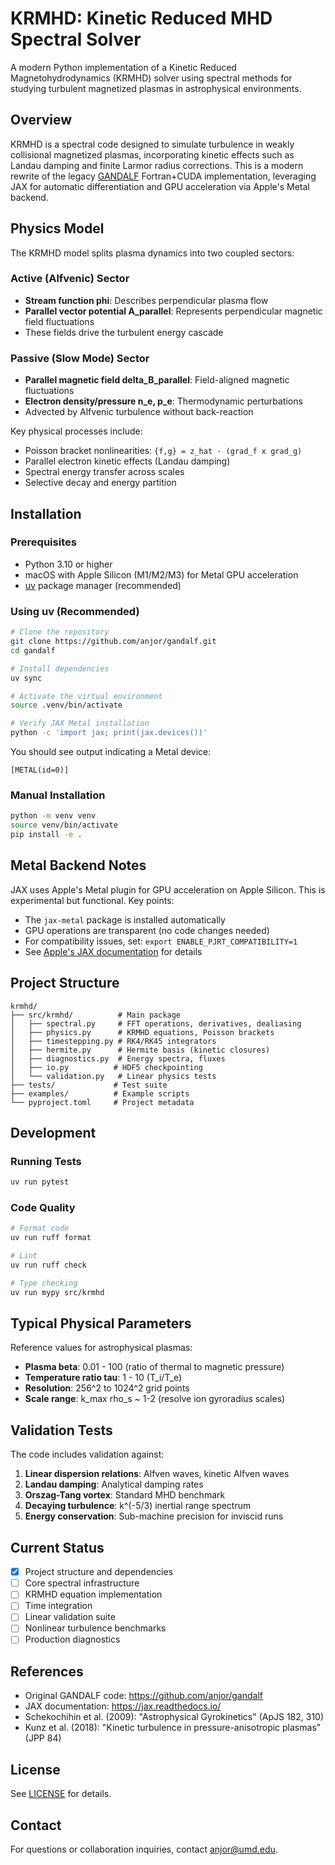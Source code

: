 # KRMHD: Kinetic Reduced MHD Spectral Solver

A modern Python implementation of a Kinetic Reduced Magnetohydrodynamics (KRMHD) solver using spectral methods for studying turbulent magnetized plasmas in astrophysical environments.

## Overview

KRMHD is a spectral code designed to simulate turbulence in weakly collisional magnetized plasmas, incorporating kinetic effects such as Landau damping and finite Larmor radius corrections. This is a modern rewrite of the legacy [GANDALF](https://github.com/anjor/gandalf) Fortran+CUDA implementation, leveraging JAX for automatic differentiation and GPU acceleration via Apple's Metal backend.

## Physics Model

The KRMHD model splits plasma dynamics into two coupled sectors:

### Active (Alfvenic) Sector
- **Stream function phi**: Describes perpendicular plasma flow
- **Parallel vector potential A_parallel**: Represents perpendicular magnetic field fluctuations
- These fields drive the turbulent energy cascade

### Passive (Slow Mode) Sector
- **Parallel magnetic field delta_B_parallel**: Field-aligned magnetic fluctuations
- **Electron density/pressure n_e, p_e**: Thermodynamic perturbations
- Advected by Alfvenic turbulence without back-reaction

Key physical processes include:
- Poisson bracket nonlinearities: `{f,g} = z_hat · (grad_f x grad_g)`
- Parallel electron kinetic effects (Landau damping)
- Spectral energy transfer across scales
- Selective decay and energy partition

## Installation

### Prerequisites
- Python 3.10 or higher
- macOS with Apple Silicon (M1/M2/M3) for Metal GPU acceleration
- [uv](https://github.com/astral-sh/uv) package manager (recommended)

### Using uv (Recommended)

```bash
# Clone the repository
git clone https://github.com/anjor/gandalf.git
cd gandalf

# Install dependencies
uv sync

# Activate the virtual environment
source .venv/bin/activate

# Verify JAX Metal installation
python -c 'import jax; print(jax.devices())'
```

You should see output indicating a Metal device:
```
[METAL(id=0)]
```

### Manual Installation

```bash
python -m venv venv
source venv/bin/activate
pip install -e .
```

## Metal Backend Notes

JAX uses Apple's Metal plugin for GPU acceleration on Apple Silicon. This is experimental but functional. Key points:

- The `jax-metal` package is installed automatically
- GPU operations are transparent (no code changes needed)
- For compatibility issues, set: `export ENABLE_PJRT_COMPATIBILITY=1`
- See [Apple's JAX documentation](https://developer.apple.com/metal/jax/) for details

## Project Structure

```
krmhd/
├── src/krmhd/          # Main package
│   ├── spectral.py     # FFT operations, derivatives, dealiasing
│   ├── physics.py      # KRMHD equations, Poisson brackets
│   ├── timestepping.py # RK4/RK45 integrators
│   ├── hermite.py      # Hermite basis (kinetic closures)
│   ├── diagnostics.py  # Energy spectra, fluxes
│   ├── io.py          # HDF5 checkpointing
│   └── validation.py   # Linear physics tests
├── tests/             # Test suite
├── examples/          # Example scripts
└── pyproject.toml     # Project metadata
```

## Development

### Running Tests

```bash
uv run pytest
```

### Code Quality

```bash
# Format code
uv run ruff format

# Lint
uv run ruff check

# Type checking
uv run mypy src/krmhd
```

## Typical Physical Parameters

Reference values for astrophysical plasmas:

- **Plasma beta**: 0.01 - 100 (ratio of thermal to magnetic pressure)
- **Temperature ratio tau**: 1 - 10 (T_i/T_e)
- **Resolution**: 256^2 to 1024^2 grid points
- **Scale range**: k_max rho_s ~ 1-2 (resolve ion gyroradius scales)

## Validation Tests

The code includes validation against:

1. **Linear dispersion relations**: Alfven waves, kinetic Alfven waves
2. **Landau damping**: Analytical damping rates
3. **Orszag-Tang vortex**: Standard MHD benchmark
4. **Decaying turbulence**: k^(-5/3) inertial range spectrum
5. **Energy conservation**: Sub-machine precision for inviscid runs

## Current Status

- [x] Project structure and dependencies
- [ ] Core spectral infrastructure
- [ ] KRMHD equation implementation
- [ ] Time integration
- [ ] Linear validation suite
- [ ] Nonlinear turbulence benchmarks
- [ ] Production diagnostics

## References

- Original GANDALF code: https://github.com/anjor/gandalf
- JAX documentation: https://jax.readthedocs.io/
- Schekochihin et al. (2009): "Astrophysical Gyrokinetics" (ApJS 182, 310)
- Kunz et al. (2018): "Kinetic turbulence in pressure-anisotropic plasmas" (JPP 84)

## License

See [LICENSE](LICENSE) for details.

## Contact

For questions or collaboration inquiries, contact anjor@umd.edu.
